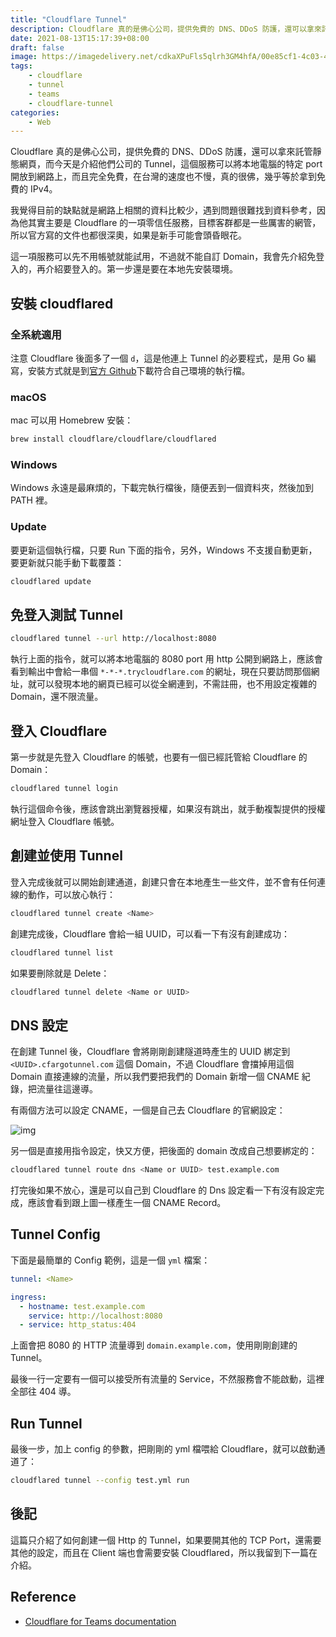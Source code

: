 ```yaml
---
title: "Cloudflare Tunnel"
description: Cloudflare 真的是佛心公司，提供免費的 DNS、DDoS 防護，還可以拿來託管靜態網頁，而今天是介紹他們公司的 Tunnel，這個服務可以將本地電腦的特定 port 開放到網路上，而且完全免費，在台灣的速度也不慢，真的很佛，幾乎等於拿到免費的 IPv4。
date: 2021-08-13T15:17:39+08:00
draft: false
image: https://imagedelivery.net/cdkaXPuFls5qlrh3GM4hfA/00e85cf1-4c03-45ea-004c-f61e6216d400/public
tags: 
    - cloudflare
    - tunnel
    - teams
    - cloudflare-tunnel
categories:
    - Web
---
```


Cloudflare 真的是佛心公司，提供免費的 DNS、DDoS 防護，還可以拿來託管靜態網頁，而今天是介紹他們公司的 Tunnel，這個服務可以將本地電腦的特定 port 開放到網路上，而且完全免費，在台灣的速度也不慢，真的很佛，幾乎等於拿到免費的 IPv4。

我覺得目前的缺點就是網路上相關的資料比較少，遇到問題很難找到資料參考，因為他其實主要是 Cloudflare 的一項零信任服務，目標客群都是一些厲害的網管，所以官方寫的文件也都很深奧，如果是新手可能會頭昏眼花。

<!--more-->

這一項服務可以先不用帳號就能試用，不過就不能自訂 Domain，我會先介紹免登入的，再介紹要登入的。第一步還是要在本地先安裝環境。

## 安裝 cloudflared

### 全系統適用

注意 Cloudflare 後面多了一個 `d`，這是他連上 Tunnel 的必要程式，是用 Go 編寫，安裝方式就是到[官方 Github](https://github.com/cloudflare/cloudflared/releases)下載符合自己環境的執行檔。

### macOS

mac 可以用 Homebrew 安裝：

```sh
brew install cloudflare/cloudflare/cloudflared
```

### Windows

Windows 永遠是最麻煩的，下載完執行檔後，隨便丟到一個資料夾，然後加到 PATH 裡。

### Update

要更新這個執行檔，只要 Run 下面的指令，另外，Windows 不支援自動更新，要更新就只能手動下載覆蓋：

```sh
cloudflared update
```

## 免登入測試 Tunnel

```sh
cloudflared tunnel --url http://localhost:8080  
```

執行上面的指令，就可以將本地電腦的 8080 port 用 http 公開到網路上，應該會看到輸出中會給一串個 `*-*-*.trycloudflare.com` 的網址，現在只要訪問那個網址，就可以發現本地的網頁已經可以從全網連到，不需註冊，也不用設定複雜的 Domain，還不限流量。

## 登入 Cloudflare

第一步就是先登入 Cloudflare 的帳號，也要有一個已經託管給 Cloudflare 的 Domain：

```sh
cloudflared tunnel login
```

執行這個命令後，應該會跳出瀏覽器授權，如果沒有跳出，就手動複製提供的授權網址登入 Cloudflare 帳號。

## 創建並使用 Tunnel

登入完成後就可以開始創建通道，創建只會在本地產生一些文件，並不會有任何連線的動作，可以放心執行：

```sh
cloudflared tunnel create <Name>
```

創建完成後，Cloudflare 會給一組 UUID，可以看一下有沒有創建成功：

```sh
cloudflared tunnel list
```

如果要刪除就是 Delete：

```sh
cloudflared tunnel delete <Name or UUID>
```

## DNS 設定

在創建 Tunnel 後，Cloudflare 會將剛剛創建隧道時產生的 UUID 綁定到 `<UUID>.cfargotunnel.com` 這個 Domain，不過 Cloudflare 會擋掉用這個 Domain 直接連線的流量，所以我們要把我們的 Domain 新增一個 CNAME 紀錄，把流量往這邊導。

有兩個方法可以設定 CNAME，一個是自己去 Cloudflare 的官網設定：

![img](https://cdn.jsdelivr.net/gh/TonyPepeBear/ImageBed@main/20210813165733.png)

另一個是直接用指令設定，快又方便，把後面的 domain 改成自己想要綁定的：

```sh
cloudflared tunnel route dns <Name or UUID> test.example.com
```

打完後如果不放心，還是可以自己到 Cloudflare 的 Dns 設定看一下有沒有設定完成，應該會看到跟上圖一樣產生一個 CNAME Record。

## Tunnel Config

下面是最簡單的 Config 範例，這是一個 `yml` 檔案：

```yml
tunnel: <Name>

ingress:
  - hostname: test.example.com
    service: http://localhost:8080
  - service: http_status:404
```

上面會把 8080 的 HTTP 流量導到 `domain.example.com`，使用剛剛創建的 Tunnel。

最後一行一定要有一個可以接受所有流量的 Service，不然服務會不能啟動，這裡全部往 404 導。

## Run Tunnel

最後一步，加上 config 的參數，把剛剛的 yml 檔喂給 Cloudflare，就可以啟動通道了：

```sh
cloudflared tunnel --config test.yml run
```

## 後記

這篇只介紹了如何創建一個 Http 的 Tunnel，如果要開其他的 TCP Port，還需要其他的設定，而且在 Client 端也會需要安裝 Cloudflared，所以我留到下一篇在介紹。

## Reference

* [Cloudflare for Teams documentation](https://developers.cloudflare.com/cloudflare-one/)
